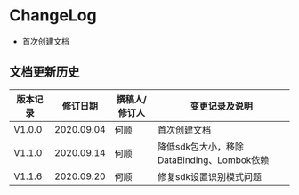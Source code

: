 # ChangeLog
* 首次创建文档

## 文档更新历史


| 版本记录 | 修订日期   | 撰稿人/修订人 | 变更记录及说明 |
| -------- | ---------- | ------------- | -------------- |
| V1.0.0     | 2020.09.04 | 何顺        | 首次创建文档   |
| V1.1.0     | 2020.09.14 | 何顺        | 降低sdk包大小，移除DataBinding、Lombok依赖 |
| V1.1.6     | 2020.09.20 | 何顺        | 修复sdk设置识别模式问题

